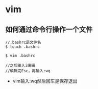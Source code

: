 # vim
## 如何通过命令行操作一个文件
```
//.bashrc是文件名
$ touch .bashrc

$ vim .bashrc

//之后输入i编辑
//编辑完Esc，再输入:wq
```
- vim输入:wq然后回车是保存退出